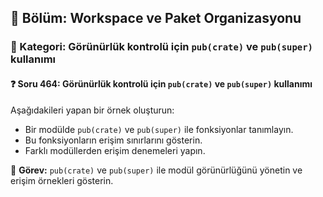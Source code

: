 ## 📘 Bölüm: Workspace ve Paket Organizasyonu
### 🔹 Kategori: Görünürlük kontrolü için `pub(crate)` ve `pub(super)` kullanımı
#### ❓ Soru 464: Görünürlük kontrolü için `pub(crate)` ve `pub(super)` kullanımı

Aşağıdakileri yapan bir örnek oluşturun:

- Bir modülde `pub(crate)` ve `pub(super)` ile fonksiyonlar tanımlayın.
- Bu fonksiyonların erişim sınırlarını gösterin.
- Farklı modüllerden erişim denemeleri yapın.

🔧 **Görev:** `pub(crate)` ve `pub(super)` ile modül görünürlüğünü yönetin ve erişim örnekleri gösterin.
